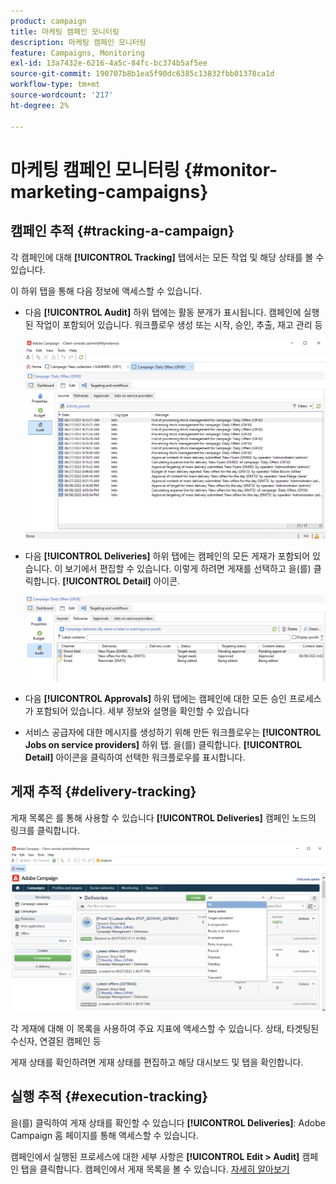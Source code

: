 ```yaml
---
product: campaign
title: 마케팅 캠페인 모니터링
description: 마케팅 캠페인 모니터링
feature: Campaigns, Monitoring
exl-id: 13a7432e-6216-4a5c-84fc-bc374b5af5ee
source-git-commit: 190707b8b1ea5f90dc6385c13832fbb01378ca1d
workflow-type: tm+mt
source-wordcount: '217'
ht-degree: 2%

---
```


# 마케팅 캠페인 모니터링 {#monitor-marketing-campaigns}

## 캠페인 추적 {#tracking-a-campaign}

각 캠페인에 대해 **[!UICONTROL Tracking]** 탭에서는 모든 작업 및 해당 상태를 볼 수 있습니다.

이 하위 탭을 통해 다음 정보에 액세스할 수 있습니다.

* 다음 **[!UICONTROL Audit]** 하위 탭에는 활동 분개가 표시됩니다. 캠페인에 실행된 작업이 포함되어 있습니다. 워크플로우 생성 또는 시작, 승인, 추출, 재고 관리 등

   ![](assets/campaign-audit-tab.png)

* 다음 **[!UICONTROL Deliveries]** 하위 탭에는 캠페인의 모든 게재가 포함되어 있습니다. 이 보기에서 편집할 수 있습니다. 이렇게 하려면 게재를 선택하고 을(를) 클릭합니다. **[!UICONTROL Detail]** 아이콘.

   ![](assets/campaign-delivery-tab.png)

* 다음 **[!UICONTROL Approvals]** 하위 탭에는 캠페인에 대한 모든 승인 프로세스가 포함되어 있습니다. 세부 정보와 설명을 확인할 수 있습니다

* 서비스 공급자에 대한 메시지를 생성하기 위해 만든 워크플로우는 **[!UICONTROL Jobs on service providers]** 하위 탭. 을(를) 클릭합니다. **[!UICONTROL Detail]** 아이콘을 클릭하여 선택한 워크플로우를 표시합니다.

## 게재 추적 {#delivery-tracking}

게재 목록은 를 통해 사용할 수 있습니다 **[!UICONTROL Deliveries]** 캠페인 노드의 링크를 클릭합니다.

![](assets/filter-deliveries-from-homepage.png)

각 게재에 대해 이 목록을 사용하여 주요 지표에 액세스할 수 있습니다. 상태, 타겟팅된 수신자, 연결된 캠페인 등

게재 상태를 확인하려면 게재 상태를 편집하고 해당 대시보드 및 탭을 확인합니다.

<!--
>[!NOTE]
>
>Information concerning delivery details is available in [this section](../../delivery/using/about-message-tracking.md) section.
-->

## 실행 추적 {#execution-tracking}

을(를) 클릭하여 게재 상태를 확인할 수 있습니다 **[!UICONTROL Deliveries]**: Adobe Campaign 홈 페이지를 통해 액세스할 수 있습니다.

캠페인에서 실행된 프로세스에 대한 세부 사항은 **[!UICONTROL Edit > Audit]** 캠페인 탭을 클릭합니다. 캠페인에서 게재 목록을 볼 수 있습니다. [자세히 알아보기](#tracking-a-campaign)
